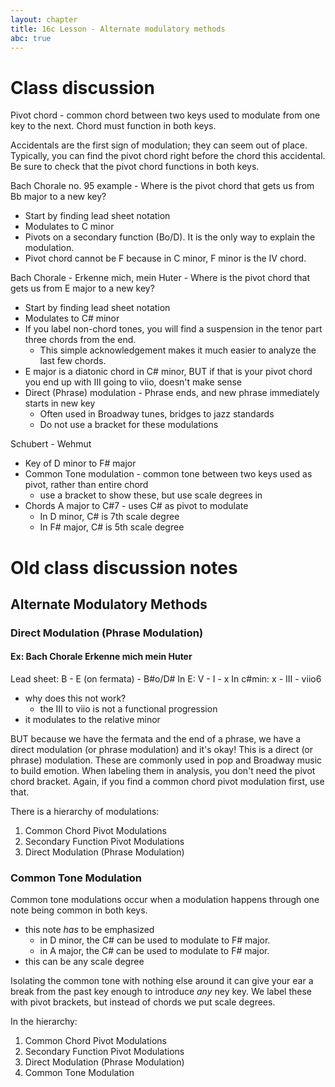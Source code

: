 ```yaml
---
layout: chapter
title: 16c Lesson - Alternate modulatory methods
abc: true
---
```


# Class discussion

Pivot chord - common chord between two keys used to modulate from one key to the next. Chord must function in both keys.

Accidentals are the first sign of modulation; they can seem out of place. Typically, you can find the pivot chord right before the chord this accidental. Be sure to check that the pivot chord functions in both keys. 

Bach Chorale no. 95 example - Where is the pivot chord that gets us from Bb major to a new key?
- Start by finding lead sheet notation
- Modulates to C minor
- Pivots on a secondary function (Bo/D). It is the only way to explain the modulation.
- Pivot chord cannot be F because in C minor, F minor is the IV chord.
    
Bach Chorale - Erkenne mich, mein Huter - Where is the pivot chord  that gets us from E major to a new key?
- Start by finding lead sheet notation
- Modulates to C# minor
- If you label non-chord tones, you will find a suspension in the tenor part three chords from the end.
    - This simple acknowledgement makes it much easier to analyze the last few chords.
- E major is a diatonic chord in C# minor, BUT if that is your pivot chord you end up with III going to viio, doesn't make sense
- Direct (Phrase) modulation - Phrase ends, and new phrase immediately starts in new key
    - Often used in Broadway tunes, bridges to jazz standards
    - Do not use a bracket for these modulations
        
Schubert - Wehmut
- Key of D minor to F# major
- Common Tone modulation - common tone between two keys used as pivot, rather than entire chord
    - use a bracket to show these, but use scale degrees in
- Chords A major to C#7 - uses C# as pivot to modulate 
    - In D minor, C# is 7th scale degree
    - In F# major, C# is 5th scale degree


# Old class discussion notes

## Alternate Modulatory Methods

### Direct Modulation (Phrase Modulation)

#### Ex: Bach Chorale Erkenne mich mein Huter

Lead sheet: B - E (on fermata) - B#o/D#
In E: V - I - x
In c#min: x - III - viio6
- why does this not work?
    - the III to viio is not a functional progression
- it modulates to the relative minor
 
 BUT because we have the fermata and the end of a phrase, we have a direct modulation (or phrase modulation) and it's okay!
 This is a direct (or phrase) modulation.
 These are commonly used in pop and Broadway music to build emotion. 
 When labeling them in analysis, you don't need the pivot chord bracket.
 Again, if you find a common chord pivot modulation first, use that.
 
 There is a hierarchy of modulations:
 1. Common Chord Pivot Modulations
 2. Secondary Function Pivot Modulations
 3. Direct Modulation (Phrase Modulation)
 
### Common Tone Modulation

Common tone modulations occur when a modulation happens through one note being common in both keys. 
- this note *has* to be emphasized
  - in D minor, the C# can be used to modulate to F# major. 
  - in A major, the C# can be used to modulate to F# major. 
- this can be any scale degree 

Isolating the common tone with nothing else around it can give your ear a break from the past key enough to introduce *any* ney key. 
We label these with pivot brackets, but instead of chords we put scale degrees. 

In the hierarchy:
1. Common Chord Pivot Modulations
2. Secondary Function Pivot Modulations
3. Direct Modulation (Phrase Modulation)
4. Common Tone Modulation 
